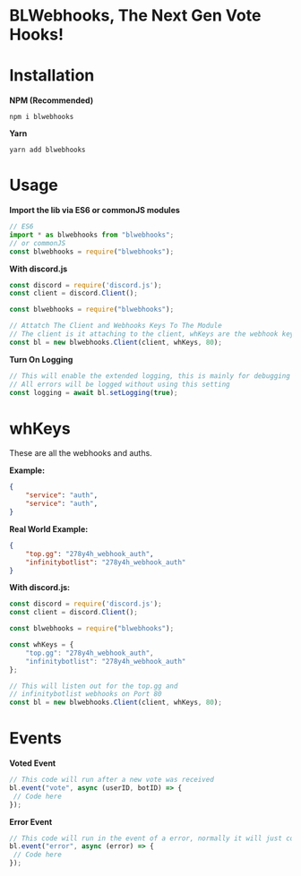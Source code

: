 # BLWebhooks, The Next Gen Vote Hooks!

# Installation
**NPM (Recommended)**
```
npm i blwebhooks
```
**Yarn**
```
yarn add blwebhooks
```

# Usage

**Import the lib via ES6 or commonJS modules**
```js
// ES6
import * as blwebhooks from "blwebhooks";
// or commonJS
const blwebhooks = require("blwebhooks");
```
**With discord.js**
```js
const discord = require('discord.js');
const client = discord.Client();

const blwebhooks = require("blwebhooks");

// Attatch The Client and Webhooks Keys To The Module
// The client is it attaching to the client, whKeys are the webhook keys and 80 is the port it will run on
const bl = new blwebhooks.Client(client, whKeys, 80);
```
**Turn On Logging**
```js
// This will enable the extended logging, this is mainly for debugging purposes
// All errors will be logged without using this setting
const logging = await bl.setLogging(true);
```

# whKeys
These are all the webhooks and auths.

**Example:**
```json
{
    "service": "auth",
    "service": "auth",
}
```
**Real World Example:**
```json
{
    "top.gg": "278y4h_webhook_auth",
    "infinitybotlist": "278y4h_webhook_auth"
}
```
**With discord.js:**
```js
const discord = require('discord.js');
const client = discord.Client();

const blwebhooks = require("blwebhooks");

const whKeys = {
    "top.gg": "278y4h_webhook_auth",
    "infinitybotlist": "278y4h_webhook_auth"
};

// This will listen out for the top.gg and
// infinitybotlist webhooks on Port 80
const bl = new blwebhooks.Client(client, whKeys, 80);
```

# Events

**Voted Event**
```js
// This code will run after a new vote was received
bl.event("vote", async (userID, botID) => {
 // Code here
});
```
**Error Event**
```js
// This code will run in the event of a error, normally it will just console.log the error but you can add custom error events here
bl.event("error", async (error) => {
 // Code here
});
```
